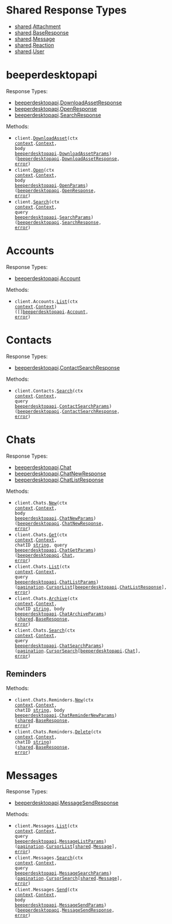 # Shared Response Types

- <a href="https://pkg.go.dev/github.com/beeper/desktop-api-go/shared">shared</a>.<a href="https://pkg.go.dev/github.com/beeper/desktop-api-go/shared#Attachment">Attachment</a>
- <a href="https://pkg.go.dev/github.com/beeper/desktop-api-go/shared">shared</a>.<a href="https://pkg.go.dev/github.com/beeper/desktop-api-go/shared#BaseResponse">BaseResponse</a>
- <a href="https://pkg.go.dev/github.com/beeper/desktop-api-go/shared">shared</a>.<a href="https://pkg.go.dev/github.com/beeper/desktop-api-go/shared#Message">Message</a>
- <a href="https://pkg.go.dev/github.com/beeper/desktop-api-go/shared">shared</a>.<a href="https://pkg.go.dev/github.com/beeper/desktop-api-go/shared#Reaction">Reaction</a>
- <a href="https://pkg.go.dev/github.com/beeper/desktop-api-go/shared">shared</a>.<a href="https://pkg.go.dev/github.com/beeper/desktop-api-go/shared#User">User</a>

# beeperdesktopapi

Response Types:

- <a href="https://pkg.go.dev/github.com/beeper/desktop-api-go">beeperdesktopapi</a>.<a href="https://pkg.go.dev/github.com/beeper/desktop-api-go#DownloadAssetResponse">DownloadAssetResponse</a>
- <a href="https://pkg.go.dev/github.com/beeper/desktop-api-go">beeperdesktopapi</a>.<a href="https://pkg.go.dev/github.com/beeper/desktop-api-go#OpenResponse">OpenResponse</a>
- <a href="https://pkg.go.dev/github.com/beeper/desktop-api-go">beeperdesktopapi</a>.<a href="https://pkg.go.dev/github.com/beeper/desktop-api-go#SearchResponse">SearchResponse</a>

Methods:

- <code title="post /v1/download-asset">client.<a href="https://pkg.go.dev/github.com/beeper/desktop-api-go#BeeperdesktopapiService.DownloadAsset">DownloadAsset</a>(ctx <a href="https://pkg.go.dev/context">context</a>.<a href="https://pkg.go.dev/context#Context">Context</a>, body <a href="https://pkg.go.dev/github.com/beeper/desktop-api-go">beeperdesktopapi</a>.<a href="https://pkg.go.dev/github.com/beeper/desktop-api-go#DownloadAssetParams">DownloadAssetParams</a>) (<a href="https://pkg.go.dev/github.com/beeper/desktop-api-go">beeperdesktopapi</a>.<a href="https://pkg.go.dev/github.com/beeper/desktop-api-go#DownloadAssetResponse">DownloadAssetResponse</a>, <a href="https://pkg.go.dev/builtin#error">error</a>)</code>
- <code title="post /v1/open">client.<a href="https://pkg.go.dev/github.com/beeper/desktop-api-go#BeeperdesktopapiService.Open">Open</a>(ctx <a href="https://pkg.go.dev/context">context</a>.<a href="https://pkg.go.dev/context#Context">Context</a>, body <a href="https://pkg.go.dev/github.com/beeper/desktop-api-go">beeperdesktopapi</a>.<a href="https://pkg.go.dev/github.com/beeper/desktop-api-go#OpenParams">OpenParams</a>) (<a href="https://pkg.go.dev/github.com/beeper/desktop-api-go">beeperdesktopapi</a>.<a href="https://pkg.go.dev/github.com/beeper/desktop-api-go#OpenResponse">OpenResponse</a>, <a href="https://pkg.go.dev/builtin#error">error</a>)</code>
- <code title="get /v1/search">client.<a href="https://pkg.go.dev/github.com/beeper/desktop-api-go#BeeperdesktopapiService.Search">Search</a>(ctx <a href="https://pkg.go.dev/context">context</a>.<a href="https://pkg.go.dev/context#Context">Context</a>, query <a href="https://pkg.go.dev/github.com/beeper/desktop-api-go">beeperdesktopapi</a>.<a href="https://pkg.go.dev/github.com/beeper/desktop-api-go#SearchParams">SearchParams</a>) (<a href="https://pkg.go.dev/github.com/beeper/desktop-api-go">beeperdesktopapi</a>.<a href="https://pkg.go.dev/github.com/beeper/desktop-api-go#SearchResponse">SearchResponse</a>, <a href="https://pkg.go.dev/builtin#error">error</a>)</code>

# Accounts

Response Types:

- <a href="https://pkg.go.dev/github.com/beeper/desktop-api-go">beeperdesktopapi</a>.<a href="https://pkg.go.dev/github.com/beeper/desktop-api-go#Account">Account</a>

Methods:

- <code title="get /v1/accounts">client.Accounts.<a href="https://pkg.go.dev/github.com/beeper/desktop-api-go#AccountService.List">List</a>(ctx <a href="https://pkg.go.dev/context">context</a>.<a href="https://pkg.go.dev/context#Context">Context</a>) ([]<a href="https://pkg.go.dev/github.com/beeper/desktop-api-go">beeperdesktopapi</a>.<a href="https://pkg.go.dev/github.com/beeper/desktop-api-go#Account">Account</a>, <a href="https://pkg.go.dev/builtin#error">error</a>)</code>

# Contacts

Response Types:

- <a href="https://pkg.go.dev/github.com/beeper/desktop-api-go">beeperdesktopapi</a>.<a href="https://pkg.go.dev/github.com/beeper/desktop-api-go#ContactSearchResponse">ContactSearchResponse</a>

Methods:

- <code title="get /v1/contacts/search">client.Contacts.<a href="https://pkg.go.dev/github.com/beeper/desktop-api-go#ContactService.Search">Search</a>(ctx <a href="https://pkg.go.dev/context">context</a>.<a href="https://pkg.go.dev/context#Context">Context</a>, query <a href="https://pkg.go.dev/github.com/beeper/desktop-api-go">beeperdesktopapi</a>.<a href="https://pkg.go.dev/github.com/beeper/desktop-api-go#ContactSearchParams">ContactSearchParams</a>) (<a href="https://pkg.go.dev/github.com/beeper/desktop-api-go">beeperdesktopapi</a>.<a href="https://pkg.go.dev/github.com/beeper/desktop-api-go#ContactSearchResponse">ContactSearchResponse</a>, <a href="https://pkg.go.dev/builtin#error">error</a>)</code>

# Chats

Response Types:

- <a href="https://pkg.go.dev/github.com/beeper/desktop-api-go">beeperdesktopapi</a>.<a href="https://pkg.go.dev/github.com/beeper/desktop-api-go#Chat">Chat</a>
- <a href="https://pkg.go.dev/github.com/beeper/desktop-api-go">beeperdesktopapi</a>.<a href="https://pkg.go.dev/github.com/beeper/desktop-api-go#ChatNewResponse">ChatNewResponse</a>
- <a href="https://pkg.go.dev/github.com/beeper/desktop-api-go">beeperdesktopapi</a>.<a href="https://pkg.go.dev/github.com/beeper/desktop-api-go#ChatListResponse">ChatListResponse</a>

Methods:

- <code title="post /v1/chats">client.Chats.<a href="https://pkg.go.dev/github.com/beeper/desktop-api-go#ChatService.New">New</a>(ctx <a href="https://pkg.go.dev/context">context</a>.<a href="https://pkg.go.dev/context#Context">Context</a>, body <a href="https://pkg.go.dev/github.com/beeper/desktop-api-go">beeperdesktopapi</a>.<a href="https://pkg.go.dev/github.com/beeper/desktop-api-go#ChatNewParams">ChatNewParams</a>) (<a href="https://pkg.go.dev/github.com/beeper/desktop-api-go">beeperdesktopapi</a>.<a href="https://pkg.go.dev/github.com/beeper/desktop-api-go#ChatNewResponse">ChatNewResponse</a>, <a href="https://pkg.go.dev/builtin#error">error</a>)</code>
- <code title="get /v1/chats/{chatID}">client.Chats.<a href="https://pkg.go.dev/github.com/beeper/desktop-api-go#ChatService.Get">Get</a>(ctx <a href="https://pkg.go.dev/context">context</a>.<a href="https://pkg.go.dev/context#Context">Context</a>, chatID <a href="https://pkg.go.dev/builtin#string">string</a>, query <a href="https://pkg.go.dev/github.com/beeper/desktop-api-go">beeperdesktopapi</a>.<a href="https://pkg.go.dev/github.com/beeper/desktop-api-go#ChatGetParams">ChatGetParams</a>) (<a href="https://pkg.go.dev/github.com/beeper/desktop-api-go">beeperdesktopapi</a>.<a href="https://pkg.go.dev/github.com/beeper/desktop-api-go#Chat">Chat</a>, <a href="https://pkg.go.dev/builtin#error">error</a>)</code>
- <code title="get /v1/chats">client.Chats.<a href="https://pkg.go.dev/github.com/beeper/desktop-api-go#ChatService.List">List</a>(ctx <a href="https://pkg.go.dev/context">context</a>.<a href="https://pkg.go.dev/context#Context">Context</a>, query <a href="https://pkg.go.dev/github.com/beeper/desktop-api-go">beeperdesktopapi</a>.<a href="https://pkg.go.dev/github.com/beeper/desktop-api-go#ChatListParams">ChatListParams</a>) (<a href="https://pkg.go.dev/github.com/beeper/desktop-api-go/packages/pagination">pagination</a>.<a href="https://pkg.go.dev/github.com/beeper/desktop-api-go/packages/pagination#CursorList">CursorList</a>[<a href="https://pkg.go.dev/github.com/beeper/desktop-api-go">beeperdesktopapi</a>.<a href="https://pkg.go.dev/github.com/beeper/desktop-api-go#ChatListResponse">ChatListResponse</a>], <a href="https://pkg.go.dev/builtin#error">error</a>)</code>
- <code title="post /v1/chats/{chatID}/archive">client.Chats.<a href="https://pkg.go.dev/github.com/beeper/desktop-api-go#ChatService.Archive">Archive</a>(ctx <a href="https://pkg.go.dev/context">context</a>.<a href="https://pkg.go.dev/context#Context">Context</a>, chatID <a href="https://pkg.go.dev/builtin#string">string</a>, body <a href="https://pkg.go.dev/github.com/beeper/desktop-api-go">beeperdesktopapi</a>.<a href="https://pkg.go.dev/github.com/beeper/desktop-api-go#ChatArchiveParams">ChatArchiveParams</a>) (<a href="https://pkg.go.dev/github.com/beeper/desktop-api-go/shared">shared</a>.<a href="https://pkg.go.dev/github.com/beeper/desktop-api-go/shared#BaseResponse">BaseResponse</a>, <a href="https://pkg.go.dev/builtin#error">error</a>)</code>
- <code title="get /v1/chats/search">client.Chats.<a href="https://pkg.go.dev/github.com/beeper/desktop-api-go#ChatService.Search">Search</a>(ctx <a href="https://pkg.go.dev/context">context</a>.<a href="https://pkg.go.dev/context#Context">Context</a>, query <a href="https://pkg.go.dev/github.com/beeper/desktop-api-go">beeperdesktopapi</a>.<a href="https://pkg.go.dev/github.com/beeper/desktop-api-go#ChatSearchParams">ChatSearchParams</a>) (<a href="https://pkg.go.dev/github.com/beeper/desktop-api-go/packages/pagination">pagination</a>.<a href="https://pkg.go.dev/github.com/beeper/desktop-api-go/packages/pagination#CursorSearch">CursorSearch</a>[<a href="https://pkg.go.dev/github.com/beeper/desktop-api-go">beeperdesktopapi</a>.<a href="https://pkg.go.dev/github.com/beeper/desktop-api-go#Chat">Chat</a>], <a href="https://pkg.go.dev/builtin#error">error</a>)</code>

## Reminders

Methods:

- <code title="post /v1/chats/{chatID}/reminders">client.Chats.Reminders.<a href="https://pkg.go.dev/github.com/beeper/desktop-api-go#ChatReminderService.New">New</a>(ctx <a href="https://pkg.go.dev/context">context</a>.<a href="https://pkg.go.dev/context#Context">Context</a>, chatID <a href="https://pkg.go.dev/builtin#string">string</a>, body <a href="https://pkg.go.dev/github.com/beeper/desktop-api-go">beeperdesktopapi</a>.<a href="https://pkg.go.dev/github.com/beeper/desktop-api-go#ChatReminderNewParams">ChatReminderNewParams</a>) (<a href="https://pkg.go.dev/github.com/beeper/desktop-api-go/shared">shared</a>.<a href="https://pkg.go.dev/github.com/beeper/desktop-api-go/shared#BaseResponse">BaseResponse</a>, <a href="https://pkg.go.dev/builtin#error">error</a>)</code>
- <code title="delete /v1/chats/{chatID}/reminders">client.Chats.Reminders.<a href="https://pkg.go.dev/github.com/beeper/desktop-api-go#ChatReminderService.Delete">Delete</a>(ctx <a href="https://pkg.go.dev/context">context</a>.<a href="https://pkg.go.dev/context#Context">Context</a>, chatID <a href="https://pkg.go.dev/builtin#string">string</a>) (<a href="https://pkg.go.dev/github.com/beeper/desktop-api-go/shared">shared</a>.<a href="https://pkg.go.dev/github.com/beeper/desktop-api-go/shared#BaseResponse">BaseResponse</a>, <a href="https://pkg.go.dev/builtin#error">error</a>)</code>

# Messages

Response Types:

- <a href="https://pkg.go.dev/github.com/beeper/desktop-api-go">beeperdesktopapi</a>.<a href="https://pkg.go.dev/github.com/beeper/desktop-api-go#MessageSendResponse">MessageSendResponse</a>

Methods:

- <code title="get /v1/messages">client.Messages.<a href="https://pkg.go.dev/github.com/beeper/desktop-api-go#MessageService.List">List</a>(ctx <a href="https://pkg.go.dev/context">context</a>.<a href="https://pkg.go.dev/context#Context">Context</a>, query <a href="https://pkg.go.dev/github.com/beeper/desktop-api-go">beeperdesktopapi</a>.<a href="https://pkg.go.dev/github.com/beeper/desktop-api-go#MessageListParams">MessageListParams</a>) (<a href="https://pkg.go.dev/github.com/beeper/desktop-api-go/packages/pagination">pagination</a>.<a href="https://pkg.go.dev/github.com/beeper/desktop-api-go/packages/pagination#CursorList">CursorList</a>[<a href="https://pkg.go.dev/github.com/beeper/desktop-api-go/shared">shared</a>.<a href="https://pkg.go.dev/github.com/beeper/desktop-api-go/shared#Message">Message</a>], <a href="https://pkg.go.dev/builtin#error">error</a>)</code>
- <code title="get /v1/messages/search">client.Messages.<a href="https://pkg.go.dev/github.com/beeper/desktop-api-go#MessageService.Search">Search</a>(ctx <a href="https://pkg.go.dev/context">context</a>.<a href="https://pkg.go.dev/context#Context">Context</a>, query <a href="https://pkg.go.dev/github.com/beeper/desktop-api-go">beeperdesktopapi</a>.<a href="https://pkg.go.dev/github.com/beeper/desktop-api-go#MessageSearchParams">MessageSearchParams</a>) (<a href="https://pkg.go.dev/github.com/beeper/desktop-api-go/packages/pagination">pagination</a>.<a href="https://pkg.go.dev/github.com/beeper/desktop-api-go/packages/pagination#CursorSearch">CursorSearch</a>[<a href="https://pkg.go.dev/github.com/beeper/desktop-api-go/shared">shared</a>.<a href="https://pkg.go.dev/github.com/beeper/desktop-api-go/shared#Message">Message</a>], <a href="https://pkg.go.dev/builtin#error">error</a>)</code>
- <code title="post /v1/messages">client.Messages.<a href="https://pkg.go.dev/github.com/beeper/desktop-api-go#MessageService.Send">Send</a>(ctx <a href="https://pkg.go.dev/context">context</a>.<a href="https://pkg.go.dev/context#Context">Context</a>, body <a href="https://pkg.go.dev/github.com/beeper/desktop-api-go">beeperdesktopapi</a>.<a href="https://pkg.go.dev/github.com/beeper/desktop-api-go#MessageSendParams">MessageSendParams</a>) (<a href="https://pkg.go.dev/github.com/beeper/desktop-api-go">beeperdesktopapi</a>.<a href="https://pkg.go.dev/github.com/beeper/desktop-api-go#MessageSendResponse">MessageSendResponse</a>, <a href="https://pkg.go.dev/builtin#error">error</a>)</code>

